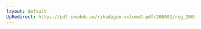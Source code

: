 ```yaml
---
layout: default
UpRedirect: https://pdf.swedeb.se/riksdagen-volumeG-pdf/200001/reg_200001/reg_200001_0214.pdf
---
```

